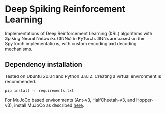 # Deep Spiking Reinforcement Learning
Implementations of Deep Reinforcement Learning (DRL) algorithms with
Spiking Neural Netowrks (SNNs) in PyTorch. SNNs are based on the
SpyTorch implementations, with custom encoding and decoding mechanisms.

## Dependency installation
Tested on Ubuntu 20.04 and Python 3.8.12. Creating a virtual environment is recommended.

```
pip install -r requirements.txt
```
For MuJoCo based environments (Ant-v3, HalfCheetah-v3, and Hopper-v3), install MuJoCo as described [here](https://github.com/openai/mujoco-py#install-mujoco).
